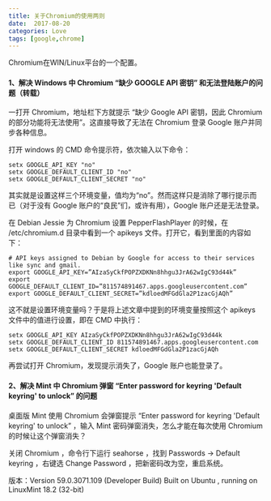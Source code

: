 ```yaml
---
title: 关于Chromium的使用两则
date:  2017-08-20
categories: Love
tags: [google,chrome]
---
```


Chromium在WIN/Linux平台的一个配置。

<!-- more -->

#### 1、解决 Windows 中 Chromium “缺少 GOOGLE API 密钥” 和无法登陆账户的问题（转载）

一打开 Chromium，地址栏下方就提示 “缺少 Google API 密钥，因此 Chromium 的部分功能将无法使用”。这直接导致了无法在 Chromium 登录 Google 账户并同步各种信息。  

打开 windows 的 CMD 命令提示符，依次输入以下命令： 
 
```
setx GOOGLE_API_KEY "no"
setx GOOGLE_DEFAULT_CLIENT_ID "no"
setx GOOGLE_DEFAULT_CLIENT_SECRET "no"
``` 

其实就是设置这样三个环境变量，值均为“no”。然而这样只是消除了哪行提示而已（对于没有 Google 账户的“良民”们，或许有用），Google 账户还是无法登录。  

在 Debian Jessie 为 Chromium 设置 PepperFlashPlayer 的时候，在 /etc/chromium.d 目录中看到一个 apikeys 文件。打开它，看到里面的内容如下： 
 
```
# API keys assigned to Debian by Google for access to their services like sync and gmail.
export GOOGLE_API_KEY=”AIzaSyCkfPOPZXDKNn8hhgu3JrA62wIgC93d44k”
export GOOGLE_DEFAULT_CLIENT_ID=”811574891467.apps.googleusercontent.com”
export GOOGLE_DEFAULT_CLIENT_SECRET=”kdloedMFGdGla2P1zacGjAQh”
```

这不就是设置环境变量吗？于是将上述文章中提到的环境变量按照这个 apikeys 文件中的值进行设置，即在 CMD 中执行： 
 
```
setx GOOGLE_API_KEY AIzaSyCkfPOPZXDKNn8hhgu3JrA62wIgC93d44k
setx GOOGLE_DEFAULT_CLIENT_ID 811574891467.apps.googleusercontent.com
setx GOOGLE_DEFAULT_CLIENT_SECRET kdloedMFGdGla2P1zacGjAQh
```

再尝试打开 Chromium，发现提示消失了，Google 账户也能登录了。


#### 2、解决 Mint 中 Chromium 弹窗 “Enter password for keyring 'Default keyring' to unlock” 的问题

桌面版 Mint 使用 Chromium 会弹窗提示 “Enter password for keyring 'Default keyring' to unlock” ，输入 Mint 密码弹窗消失，怎么才能在每次使用 Chromium 的时候让这个弹窗消失？  

关闭 Chromium ，命令行下运行 seahorse ，找到 Passwords -> Default keyring ，右键选 Change Password ，把新密码改为空，重启系统。  

版本：Version 59.0.3071.109 (Developer Build) Built on Ubuntu , running on LinuxMint 18.2 (32-bit)
